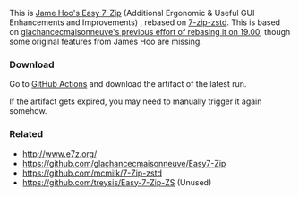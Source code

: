 This is [Jame Hoo's Easy 7-Zip](http://www.e7z.org/) (Additional Ergonomic & Useful GUI Enhancements and Improvements) , rebased on [7-zip-zstd](https://github.com/mcmilk/7-Zip-zstd). This is based on [glachancecmaisonneuve's previous effort of rebasing it on 19.00](https://github.com/glachancecmaisonneuve/Easy7-Zip), though some original features from James Hoo are missing.

### Download

Go to [GitHub Actions](https://github.com/shunf4/Easy7-Zip-SF/actions) and download the artifact of the latest run.

If the artifact gets expired, you may need to manually trigger it again somehow.

### Related

- http://www.e7z.org/
- https://github.com/glachancecmaisonneuve/Easy7-Zip
- https://github.com/mcmilk/7-Zip-zstd
- https://github.com/treysis/Easy-7-Zip-ZS (Unused)
